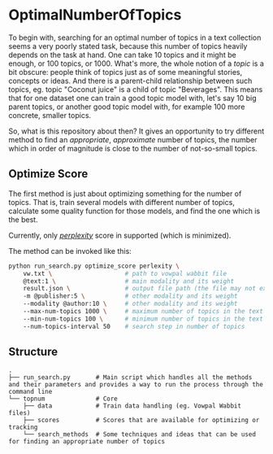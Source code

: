 # OptimalNumberOfTopics

To begin with, searching for an optimal number of topics in a text collection seems a very poorly stated task, because this number of topics heavily depends on the task at hand.
One can take 10 topics and it might be enough, or 100 topics, or 1000.
What's more, the whole notion of a *topic* is a bit obscure: people think of topics just as of some meaningful stories, concepts or ideas.
And there is a parent-child relationship between such topics, eg. topic "Coconut juice" is a child of topic "Beverages".
This means that for one dataset one can train a good topic model with, let's say 10 big parent topics, or another good topic model with, for example 100 more concrete, smaller topics.

So, what is this repository about then?
It gives an opportunity to try different method to find an *appropriate*, *approximate* number of topics, the number which in order of magnitude is close to the number of not-so-small topics.


## Optimize Score

The first method is just about optimizing something for the number of topics.
That is, train several models with different number of topics, calculate some quality function for those models, and find the one which is the best.

Currently, only [*perplexity*](https://en.wikipedia.org/wiki/Perplexity) score in supported (which is minimized).

The method can be invoked like this:
```bash
python run_search.py optimize_score perlexity \
    vw.txt \                    # path to vowpal wabbit file
    @text:1 \                   # main modality and its weight
    result.json \               # output file path (the file may not exist)
    -m @publisher:5 \           # other modality and its weight
    --modality @author:10 \     # other modality and its weight
    --max-num-topics 1000 \     # maximum number of topics in the text collection
    --min-num-topics 100 \      # minimum number of topics in the text collection
    --num-topics-interval 50    # search step in number of topics
```

## Structure

    .
    ├── run_search.py       # Main script which handles all the methods and their parameters and provides a way to run the process through the command line
    └── topnum              # Core
        ├── data            # Train data handling (eg. Vowpal Wabbit files)
        ├── scores          # Scores that are available for optimizing or tracking
        └── search_methods  # Some techniques and ideas that can be used for finding an appropriate number of topics
